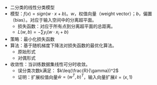 - 二分类的线性分类模型
- 模型：$f(x)=sign(w·x+b)​$。$w​$，权值向量（weight vector）；$b​$，偏置（bias）。对应于输入空间中的分离超平面。
  - 损失函数：对应于所有点到分离超平面的总距离。
  - $L(w,b)=-\sum y_i(w·x_i+b)$
- 策略：最小化损失函数
- 算法：基于随机梯度下降法对损失函数的最优化算法。
  - 原始形式
  - 对偶形式
- 收敛性：当训练数据集线性可分时收敛。
  - 误分类次数k满足： $k\leq(\frac{R}{\gamma})^2$
  - 证明：扩展权值向量$\hat{w}=(w^T,b)^T​$，输入向量扩展$\hat{x}=(x, 1)​$

